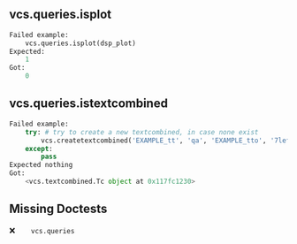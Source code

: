 vcs.queries.isplot
------------------
```python
Failed example:
    vcs.queries.isplot(dsp_plot)
Expected:
    1
Got:
    0
```

vcs.queries.istextcombined
--------------------------
```python
Failed example:
    try: # try to create a new textcombined, in case none exist
        vcs.createtextcombined('EXAMPLE_tt', 'qa', 'EXAMPLE_tto', '7left')
    except:
        pass
Expected nothing
Got:
    <vcs.textcombined.Tc object at 0x117fc1230>
```

Missing Doctests
----------------
:x:```    vcs.queries```

